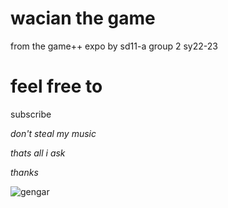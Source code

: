 # wacian the game
from the game++ expo by sd11-a group 2 sy22-23


# feel free to
subscribe



*don't steal my music*

*thats all i ask*

*thanks*

![gengar](https://cdn.fbsbx.com/v/t59.2708-21/271477479_459296595712385_149267400643214366_n.gif?_nc_cat=103&ccb=1-7&_nc_sid=041f46&_nc_ohc=Qm49AzUAwtAAX9bJjWs&_nc_ht=cdn.fbsbx.com&oh=03_AdTNtA_BCXE66vL-rfQ0YYktHIO9e4ubprYJ-yFFOXN1_A&oe=638CC6C3)
